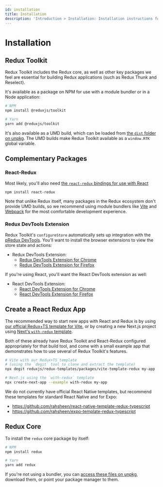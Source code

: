 ```yaml
---
id: installation
title: Installation
description: 'Introduction > Installation: Installation instructions for Redux and related packages'
---
```


# Installation

## Redux Toolkit

Redux Toolkit includes the Redux core, as well as other key packages we feel are essential for building Redux applications (such as Redux Thunk and Reselect).

It's available as a package on NPM for use with a module bundler or in a Node application:

```bash
# NPM
npm install @reduxjs/toolkit

# Yarn
yarn add @reduxjs/toolkit
```

It's also available as a UMD build, which can be loaded from [the `dist` folder on unpkg](https://unpkg.com/@reduxjs/toolkit/dist/). The UMD builds make Redux Toolkit available as a `window.RTK` global variable.

## Complementary Packages

### React-Redux

Most likely, you'll also need [the `react-redux` bindings for use with React](https://github.com/reduxjs/react-redux)

```bash
npm install react-redux
```

Note that unlike Redux itself, many packages in the Redux ecosystem don't provide UMD builds, so we recommend using module bundlers like [Vite](https://vitejs.dev/) and [Webpack](https://webpack.js.org/) for the most comfortable development experience.

### Redux DevTools Extension

Redux Toolkit's `configureStore` automatically sets up integration with the [pRedux DevTools](https://github.com/reduxjs/redux-devtools/tree/main/extension). You'll want to install the browser extensions to view the store state and actions:

- Redux DevTools Extension:
  - [Redux DevTools Extension for Chrome](https://chrome.google.com/webstore/detail/redux-devtools/lmhkpmbekcpmknklioeibfkpmmfibljd?hl=en)
  - [Redux DevTools Extension for Firefox](https://addons.mozilla.org/en-US/firefox/addon/reduxdevtools/)

If you're using React, you'll want the React DevTools extension as well:

- React DevTools Extension:
  - [React DevTools Extension for Chrome](https://chrome.google.com/webstore/detail/react-developer-tools/fmkadmapgofadopljbjfkapdkoienihi?hl=en)
  - [React DevTools Extension for Firefox](https://addons.mozilla.org/en-US/firefox/addon/react-devtools/)

## Create a React Redux App

The recommended way to start new apps with React and Redux is by using [our official Redux+TS template for Vite](https://github.com/reduxjs/redux-templates), or by creating a new Next.js project using [Next's `with-redux` template](https://github.com/vercel/next.js/tree/canary/examples/with-redux).

Both of these already have Redux Toolkit and React-Redux configured appropriately for that build tool, and come with a small example app that demonstrates how to use several of Redux Toolkit's features.

```bash
# Vite with our Redux+TS template
# (using the `degit` tool to clone and extract the template)
npx degit reduxjs/redux-templates/packages/vite-template-redux my-app

# Next.js using the `with-redux` template
npx create-next-app --example with-redux my-app
```

We do not currently have official React Native templates, but recommend these templates for standard React Native and for Expo:

- https://github.com/rahsheen/react-native-template-redux-typescript
- https://github.com/rahsheen/expo-template-redux-typescript

## Redux Core

To install the `redux` core package by itself:

```bash
# NPM
npm install redux

# Yarn
yarn add redux
```

If you're not using a bundler, you can [access these files on unpkg](https://unpkg.com/redux/), download them, or point your package manager to them.
